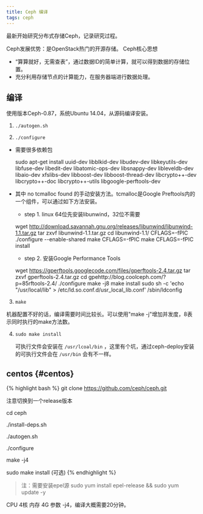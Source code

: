 ```yaml
---
title: Ceph 编译
tags: ceph
---
```


最新开始研究分布式存储Ceph，记录研究过程。

Ceph发展优势：是OpenStack热门的开源存储。
Ceph核心思想
* “算算就好，无需查表”，通过数据ID的简单计算，就可以得到数据的存储位置。
* 充分利用存储节点的计算能力，在服务器端进行数据处理。

编译
---
使用版本Ceph-0.87，系统Ubuntu 14.04，从源码编译安装。

1. `./autogen.sh`

2. `./configure`

* 需要很多依赖包

    sudo apt-get install uuid-dev libblkid-dev libudev-dev libkeyutils-dev libfuse-dev libedit-dev libatomic-ops-dev libsnappy-dev libleveldb-dev libaio-dev xfslibs-dev libboost-dev libboost-thread-dev libcrypto++-dev libcrypto++-doc libcrypto++-utils libgoogle-perftools-dev

* 其中 no tcmalloc found 的手动安装方法。tcmalloc是Google Preftools内的一个组件，可以通过如下方法安装。

    + step 1. linux 64位先安装libunwind，32位不需要

    wget http://download.savannah.gnu.org/releases/libunwind/libunwind-1.1.tar.gz
    tar zxvf libunwind-1.1.tar.gz
    cd libunwind-1.1/
    CFLAGS=-fPIC ./configure --enable-shared
    make CFLAGS=-fPIC
    make CFLAGS=-fPIC install

    + step 2. 安装Google Performance Tools

    wget https://gperftools.googlecode.com/files/gperftools-2.4.tar.gz
    tar zxvf gperftools-2.4.tar.gz
    cd gpehttp://blog.coolceph.com/?p=85rftools-2.4/
    ./configure
    make -j8
    make install
    sudo sh -c 'echo "/usr/local/lib" > /etc/ld.so.conf.d/usr_local_lib.conf'
    /sbin/ldconfig

3. `make`

机器配置不好的话，编译需要时间比较长。可以使用"make -j"增加并发度，8表示同时执行的make方法数。

4. `sudo make install`

    可执行文件会安装在 `/usr/lcoal/bin` ，这里有个坑，通过ceph-deploy安装的可执行文件会在 `/usr/bin` 会有不一样。


centos  {#centos}
------

{% highlight bash %}
git clone https://github.com/ceph/ceph.git

注意切换到一个release版本

cd ceph

./install-deps.sh

./autogen.sh

./configure

make -j4

sudo make install (可选)
{% endhighlight %}

>注：需要安装epel源
sudo yum install epel-release && sudo yum update -y

CPU 4核 内存 4G 参数 -j4，编译大概需要20分钟。